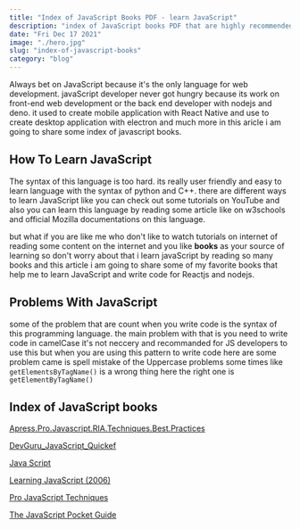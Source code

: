 ```yaml
---
title: "Index of JavaScript Books PDF - learn JavaScript"
description: "index of JavaScript books PDF that are highly recommended for every web developer to read and learn much more from these"
date: "Fri Dec 17 2021"
image: "./hero.jpg"
slug: "index-of-javascript-books"
category: "blog"
---
```


Always bet on JavaScript because it's the only language for web development. javaScript developer never got hungry because its work on front-end web development or the back end developer with nodejs and deno. it used to create mobile application with React Native and use to create desktop application with electron and much more in this aricle i am going to share some index of javascript books.

## How To Learn JavaScript

The syntax of this language is too hard. its really user friendly and easy to learn language with the syntax of python and C++. there are different ways to learn JavaScript like you can check out some tutorials on YouTube and also you can learn this language by reading some article like on w3schools and official Mozilla documentations on this language.

but what if you are like me who don't like to watch tutorials on internet of reading some content on the internet and you like **books** as your source of learning so don't worry about that i learn javaScript by reading so many books and this article i am going to share some of my favorite books that help me to learn JavaScript and write code for Reactjs and nodejs.

## Problems With JavaScript

some of the problem that are count when you write code is the syntax of this programming language. the main problem with that is you need to write code in camelCase it's not neccery and recommanded for JS developers to use this but when you are using this pattern to write code here are some problem came is spell mistake of the Uppercase problems some times like `getElementsByTagName()` is a wrong thing here the right one is `getElementByTagName()`

## Index of JavaScript books

[Apress.Pro.Javascript.RIA.Techniques.Best.Practices](https://theswissbay.ch/pdf/Gentoomen%20Library/Programming/JavaScript/Apress.Pro.Javascript.RIA.Techniques.Best.Practices.Performance.And.Presentation.May.2009.eBook-ELOHiM.pdf)

[DevGuru_JavaScript_Quickef](https://theswissbay.ch/pdf/Gentoomen%20Library/Programming/JavaScript/DevGuru_JavaScript_Quickef.pdf)

[Java Script](https://theswissbay.ch/pdf/Gentoomen%20Library/Programming/JavaScript/Java%20Script.pdf)

[Learning JavaScript (2006)](https://theswissbay.ch/pdf/Gentoomen%20Library/Programming/JavaScript/Learning%20JavaScript%20%282006%29.chm)

[Pro JavaScript Techniques](https://theswissbay.ch/pdf/Gentoomen%20Library/Programming/JavaScript/Pro%20JavaScript%20Techniques.pdf)

[The JavaScript Pocket Guide](https://theswissbay.ch/pdf/Gentoomen%20Library/Programming/JavaScript/The%20JavaScript%20Pocket%20Guide.pdf)
